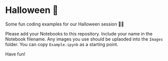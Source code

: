 # Halloween 🎃

Some fun coding examples for our Halloween session 👻😱

Please add your Notebooks to this repository. Include your name in the Notebook filename. Any images you use should be uplaoded into the `Images` folder. You can copy `Example.ipynb` as a starting point.

Have fun!
